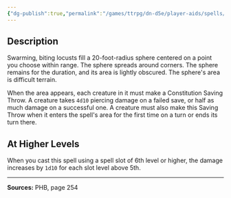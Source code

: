 ```yaml
---
{"dg-publish":true,"permalink":"/games/ttrpg/dn-d5e/player-aids/spells/level-5/insect-plague/","tags":["TTRPG/DND/5e","verbal","somatic","material","concentration","Spell"],"noteIcon":""}
---
```



## Description
Swarming, biting locusts fill a 20-foot-radius sphere centered on a point you choose within range.
The sphere spreads around corners.
The sphere remains for the duration, and its area is lightly obscured.
The sphere's area is difficult terrain.

When the area appears, each creature in it must make a Constitution Saving Throw.
A creature takes `4d10` piercing damage on a failed save, or half as much damage on a successful one.
A creature must also make this Saving Throw when it enters the spell's area for the first time on a turn or ends its turn there.

## At Higher Levels
When you cast this spell using a spell slot of 6th level or higher, the damage increases by `1d10` for each slot level above 5th.

---

**Sources:** PHB, page 254
